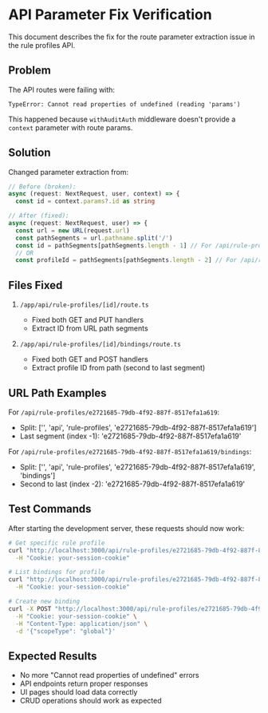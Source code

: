 # API Parameter Fix Verification

This document describes the fix for the route parameter extraction issue in the rule profiles API.

## Problem

The API routes were failing with:
```
TypeError: Cannot read properties of undefined (reading 'params')
```

This happened because `withAuditAuth` middleware doesn't provide a `context` parameter with route params.

## Solution

Changed parameter extraction from:
```typescript
// Before (broken):
async (request: NextRequest, user, context) => {
  const id = context.params?.id as string

// After (fixed):
async (request: NextRequest, user) => {
  const url = new URL(request.url)
  const pathSegments = url.pathname.split('/')
  const id = pathSegments[pathSegments.length - 1] // For /api/rule-profiles/[id]
  // OR
  const profileId = pathSegments[pathSegments.length - 2] // For /api/rule-profiles/[id]/bindings
```

## Files Fixed

1. `/app/api/rule-profiles/[id]/route.ts`
   - Fixed both GET and PUT handlers
   - Extract ID from URL path segments

2. `/app/api/rule-profiles/[id]/bindings/route.ts`
   - Fixed both GET and POST handlers
   - Extract profile ID from path (second to last segment)

## URL Path Examples

For `/api/rule-profiles/e2721685-79db-4f92-887f-8517efa1a619`:
- Split: ['', 'api', 'rule-profiles', 'e2721685-79db-4f92-887f-8517efa1a619']
- Last segment (index -1): 'e2721685-79db-4f92-887f-8517efa1a619'

For `/api/rule-profiles/e2721685-79db-4f92-887f-8517efa1a619/bindings`:
- Split: ['', 'api', 'rule-profiles', 'e2721685-79db-4f92-887f-8517efa1a619', 'bindings']
- Second to last (index -2): 'e2721685-79db-4f92-887f-8517efa1a619'

## Test Commands

After starting the development server, these requests should now work:

```bash
# Get specific rule profile
curl "http://localhost:3000/api/rule-profiles/e2721685-79db-4f92-887f-8517efa1a619" \
  -H "Cookie: your-session-cookie"

# List bindings for profile  
curl "http://localhost:3000/api/rule-profiles/e2721685-79db-4f92-887f-8517efa1a619/bindings" \
  -H "Cookie: your-session-cookie"

# Create new binding
curl -X POST "http://localhost:3000/api/rule-profiles/e2721685-79db-4f92-887f-8517efa1a619/bindings" \
  -H "Cookie: your-session-cookie" \
  -H "Content-Type: application/json" \
  -d '{"scopeType": "global"}'
```

## Expected Results

- No more "Cannot read properties of undefined" errors
- API endpoints return proper responses
- UI pages should load data correctly
- CRUD operations should work as expected
